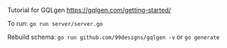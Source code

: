 Tutorial for GQLgen https://gqlgen.com/getting-started/

To run: `go run server/server.go`

Rebuild schema: `go run github.com/99designs/gqlgen -v` or `go generate`
